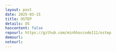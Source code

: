 ```yaml
---
layout: post
date: 2025-03-15
title: OSTEP
details: OS
hascontent: false
repourl: https://github.com/minhhoccode111/ostep
demourl:
noteurl:
---
```


